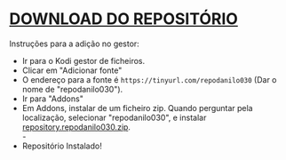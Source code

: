 # <a href="repository.repodanilo030.zip">DOWNLOAD DO REPOSITÓRIO</a>

Instruções para a adição no gestor:


<p align="left">
  <ul>
    <li>Ir para o Kodi gestor de ficheiros.</li>
    <li>Clicar em "Adicionar fonte"</li>
    <li>O endereço para a fonte é <code>https://tinyurl.com/repodanilo030</code> (Dar o nome de "repodanilo030").</li>
    <li>Ir para "Addons"</li>
    <li>Em Addons, instalar de um ficheiro zip. Quando perguntar pela localização, selecionar "repodanilo030", e instalar <a href="repository.repodanilo030.zip">repository.repodanilo030.zip</a>.</li>
    -
    <li>Repositório Instalado!</li>
    
</ul>

                                      
                                       

</p>

